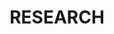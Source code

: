 ---
title: RESEARCH
description : Donec sed odio dui. Etiam porta sem malesuada magna mollis euismod. 
image : img/chip.svg
url : '/research'
tags : ['infobox']
---